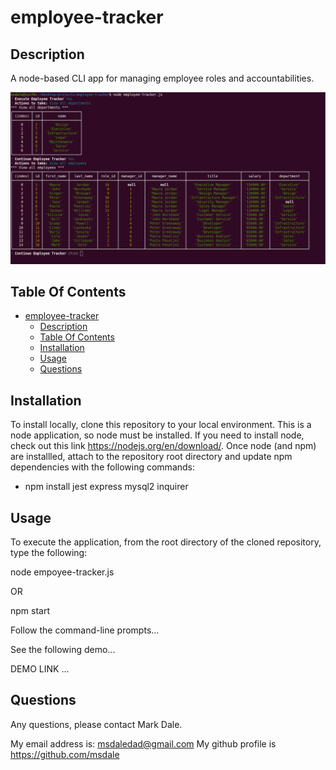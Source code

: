 # employee-tracker 

## Description

A node-based CLI app for managing employee roles and accountabilities.


![screenshot](./images/screen-sample.png)


## Table Of Contents

- [employee-tracker](#employee-tracker)
  - [Description](#description)
  - [Table Of Contents](#table-of-contents)
  - [Installation](#installation)
  - [Usage](#usage)
  - [Questions](#questions)

## Installation

To install locally, clone this repository to your local environment.  This is a node application, so node must be installed.  If you need to install node, check out this link  https://nodejs.org/en/download/.  Once node (and npm) are installled, attach to the repository root directory and update npm dependencies with the following commands:

* npm install jest express mysql2 inquirer

## Usage

To execute the application, from the root directory of the cloned repository, type the following:

node empoyee-tracker.js

OR

npm start

Follow the command-line prompts...

See the following demo...

DEMO LINK ...

## Questions

Any questions, please contact Mark Dale.

My email address is: msdaledad@gmail.com
My github profile is https://github.com/msdale